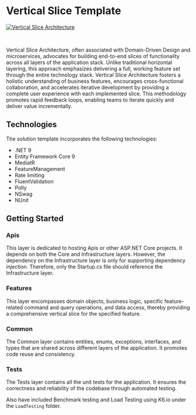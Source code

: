 # Vertical Slice Template

[![Vertical Slice Architecture](https://github.com/entelect-incubator/.NET-Template/actions/workflows/vertical-slice.yml/badge.svg)](https://github.com/entelect-incubator/.NET-Template/actions/workflows/vertical-slice.yml)

<br/>

Vertical Slice Architecture, often associated with Domain-Driven Design and microservices, advocates for building end-to-end slices of functionality across all layers of the application stack. Unlike traditional horizontal layering, this approach emphasizes delivering a full, working feature set through the entire technology stack. Vertical Slice Architecture fosters a holistic understanding of business features, encourages cross-functional collaboration, and accelerates iterative development by providing a complete user experience with each implemented slice. This methodology promotes rapid feedback loops, enabling teams to iterate quickly and deliver value incrementally.

## Technologies

The solution template incorporates the following technologies:

-   .NET 9
-   Entity Framework Core 9
-   MediatR
-   FeatureManagement
-   Rate limiting
-   FluentValidation
-   Polly
-   NSwag
-   NUnit

## Getting Started

### **Apis**

This layer is dedicated to hosting Apis or other ASP.NET Core projects. It depends on both the Core and Infrastructure layers. However, the dependency on the Infrastructure layer is only for supporting dependency injection. Therefore, only the Startup.cs file should reference the Infrastructure layer.

### **Features**

This layer encompasses domain objects, business logic, specific feature-related command and query operations, and data access, thereby providing a comprehensive vertical slice for the specified feature.

### **Common**

The Common layer contains entities, enums, exceptions, interfaces, and types that are shared across different layers of the application. It promotes code reuse and consistency.

### **Tests**

The Tests layer contains all the unit tests for the application. It ensures the correctness and reliability of the codebase through automated testing.

Also have included Benchmark testing and Load Testing using K6.io under the `LoadTesting` folder.
